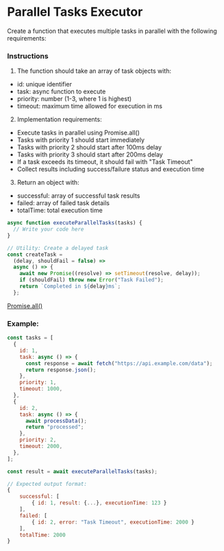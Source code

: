 # Parallel Tasks Executor

Create a function that executes multiple tasks in parallel with the following requirements:

### Instructions

1.  The function should take an array of task objects with:
- id: unique identifier
- task: async function to execute
- priority: number (1-3, where 1 is highest)
- timeout: maximum time allowed for execution in ms

2.  Implementation requirements:
- Execute tasks in parallel using Promise.all()
- Tasks with priority 1 should start immediately
- Tasks with priority 2 should start after 100ms delay
- Tasks with priority 3 should start after 200ms delay
- If a task exceeds its timeout, it should fail with "Task Timeout"
- Collect results including success/failure status and execution time

3.  Return an object with:
- successful: array of successful task results
- failed: array of failed task details
- totalTime: total execution time

```js
async function executeParallelTasks(tasks) {
  // Write your code here
}

// Utility: Create a delayed task
const createTask =
  (delay, shouldFail = false) =>
  async () => {
    await new Promise((resolve) => setTimeout(resolve, delay));
    if (shouldFail) throw new Error("Task Failed");
    return `Completed in ${delay}ms`;
  };
```
[Promise.all()](https://developer.mozilla.org/ru/docs/Web/JavaScript/Reference/Global_Objects/Promise/all)

### Example:

```js
const tasks = [
  {
    id: 1,
    task: async () => {
      const response = await fetch("https://api.example.com/data");
      return response.json();
    },
    priority: 1,
    timeout: 1000,
  },
  {
    id: 2,
    task: async () => {
      await processData();
      return "processed";
    },
    priority: 2,
    timeout: 2000,
  },
];

const result = await executeParallelTasks(tasks);
```

```js
// Expected output format:
{
    successful: [
        { id: 1, result: {...}, executionTime: 123 }
    ],
    failed: [
        { id: 2, error: "Task Timeout", executionTime: 2000 }
    ],
    totalTime: 2000
}
```
